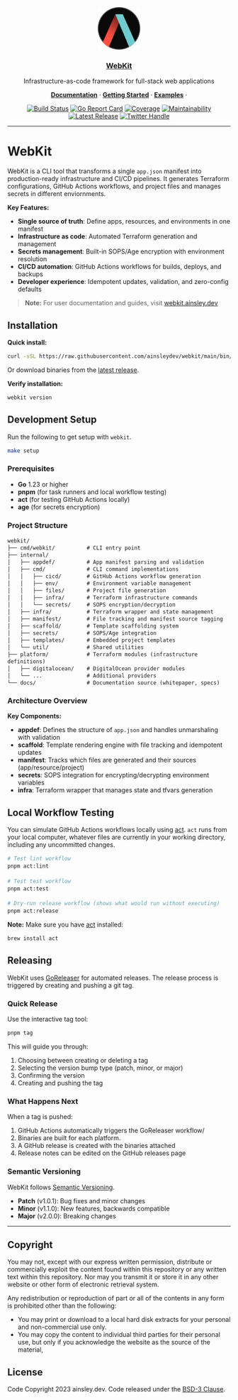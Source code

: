 <p align="center">
  <a href="https://webkit.ainsley.dev">
    <img src="./resources/symbol.png" height="96">
    <h3 align="center">WebKit</h3>
  </a>
</p>

<p align="center">
  Infrastructure-as-code framework for full-stack web applications
</p>

<p align="center">
  <a href="https://webkit.ainsley.dev"><strong>Documentation</strong></a> ·
  <a href="https://webkit.ainsley.dev/getting-started"><strong>Getting Started</strong></a> ·
  <a href="https://webkit.ainsley.dev/examples"><strong>Examples</strong></a> ·
</p>

<div align="center">

[![Build Status](https://github.com/ainsleydev/webkit/actions/workflows/test.yaml/badge.svg)](https://github.com/ainsleydev/webkit/actions/workflows/test.yaml)
[![Go Report Card](https://goreportcard.com/badge/github.com/ainsleydev/webkit)](https://goreportcard.com/report/github.com/ainsleydev/webkit)
[![Coverage](https://codecov.io/gh/ainsleydev/webkit/branch/main/graph/badge.svg)](https://codecov.io/gh/ainsleydev/webkit)
[![Maintainability](https://api.codeclimate.com/v1/badges/f5912a1dec11b8003850/maintainability)](https://codeclimate.com/github/ainsleydev/webkit/maintainability)
[![Latest Release](https://img.shields.io/github/v/release/ainsleydev/webkit)](https://github.com/ainsleydev/webkit/releases)
[![Twitter Handle](https://img.shields.io/twitter/follow/ainsleydev)](https://twitter.com/ainsleydev)

</div>

---

# WebKit

WebKit is a CLI tool that transforms a single `app.json` manifest into production-ready
infrastructure and CI/CD pipelines. It generates Terraform configurations, GitHub Actions workflows,
and project files and manages secrets in different enviornments.

**Key Features:**

- **Single source of truth**: Define apps, resources, and environments in one manifest
- **Infrastructure as code**: Automated Terraform generation and management
- **Secrets management**: Built-in SOPS/Age encryption with environment resolution
- **CI/CD automation**: GitHub Actions workflows for builds, deploys, and backups
- **Developer experience**: Idempotent updates, validation, and zero-config defaults

> **Note:** For user documentation and guides,
> visit [webkit.ainsley.dev](https://webkit.ainsley.dev)


## Installation

**Quick install:**
```bash
curl -sSL https://raw.githubusercontent.com/ainsleydev/webkit/main/bin/install.sh | sh
```

Or download binaries from the [latest release](https://github.com/ainsleydev/webkit/releases/latest).

**Verify installation:**
```bash
webkit version
```

## Development Setup

Run the following to get setup with `webkit`.

```bash
make setup
```

### Prerequisites

- **Go** 1.23 or higher
- **pnpm** (for task runners and local workflow testing)
- **act** (for testing GitHub Actions locally)
- **age** (for secrets encryption)

### Project Structure

```
webkit/
├── cmd/webkit/          # CLI entry point
├── internal/
│   ├── appdef/          # App manifest parsing and validation
│   ├── cmd/             # CLI command implementations
│   │   ├── cicd/        # GitHub Actions workflow generation
│   │   ├── env/         # Environment variable management
│   │   ├── files/       # Project file generation
│   │   ├── infra/       # Terraform infrastructure commands
│   │   └── secrets/     # SOPS encryption/decryption
│   ├── infra/           # Terraform wrapper and state management
│   ├── manifest/        # File tracking and manifest source tagging
│   ├── scaffold/        # Template scaffolding system
│   ├── secrets/         # SOPS/Age integration
│   ├── templates/       # Embedded project templates
│   └── util/            # Shared utilities
├── platform/            # Terraform modules (infrastructure definitions)
│   ├── digitalocean/    # DigitalOcean provider modules
│   └── ...              # Additional providers
└── docs/                # Documentation source (whitepaper, specs)
```

### Architecture Overview

**Key Components:**

- **appdef**: Defines the structure of `app.json` and handles unmarshaling with validation
- **scaffold**: Template rendering engine with file tracking and idempotent updates
- **manifest**: Tracks which files are generated and their sources (app/resource/project)
- **secrets**: SOPS integration for encrypting/decrypting environment variables
- **infra**: Terraform wrapper that manages state and tfvars generation

## Local Workflow Testing

You can simulate GitHub Actions workflows locally using [act](https://github.com/nektos/act). `act`
runs from your local computer, whatever files are currently in your working directory, including
any uncommitted changes.

```bash
# Test lint workflow
pnpm act:lint

# Test test workflow
pnpm act:test

# Dry-run release workflow (shows what would run without executing)
pnpm act:release
```

**Note:** Make sure you have [act](https://github.com/nektos/act) installed:

```bash
brew install act
```

## Releasing

WebKit uses [GoReleaser](https://goreleaser.com/) for automated releases. The release process is
triggered by creating and pushing a git tag.

### Quick Release

Use the interactive tag tool:

```bash
pnpm tag
```

This will guide you through:

1. Choosing between creating or deleting a tag
2. Selecting the version bump type (patch, minor, or major)
3. Confirming the version
4. Creating and pushing the tag

### What Happens Next

When a tag is pushed:

1. GitHub Actions automatically triggers the GoReleaser workflow/
2. Binaries are built for each platform.
3. A GitHub release is created with the binaries attached
4. Release notes can be edited on the GitHub releases page

### Semantic Versioning

WebKit follows [Semantic Versioning](https://semver.org/).

- **Patch** (v1.0.1): Bug fixes and minor changes
- **Minor** (v1.1.0): New features, backwards compatible
- **Major** (v2.0.0): Breaking changes

---

## Copyright

You may not, except with our express written permission, distribute or commercially exploit the
content found within this repository or any written text within this repository. Nor may you transmit
it or store it in any other website or other form of electronic retrieval system.

Any redistribution or reproduction of part or all of the contents in any form is prohibited other
than the following:

- You may print or download to a local hard disk extracts for your personal and non-commercial use
  only.
- You may copy the content to individual third parties for their personal use, but only if you
  acknowledge the website
  as the source of the material,

## License

Code Copyright 2023 ainsley.dev. Code released under the [BSD-3 Clause](LICENSE).

